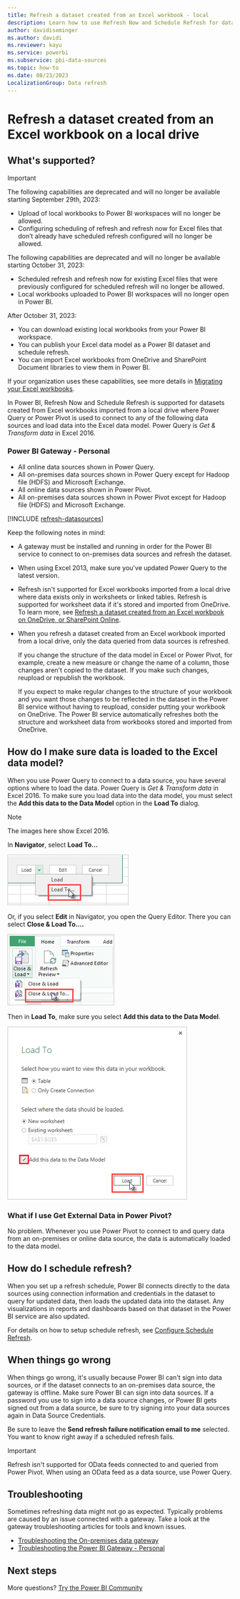 ```yaml
---
title: Refresh a dataset created from an Excel workbook - local
description: Learn how to use Refresh Now and Schedule Refresh for datasets created from Excel workbooks imported from a local drive.
author: davidiseminger
ms.author: davidi
ms.reviewer: kayu
ms.service: powerbi
ms.subservice: pbi-data-sources
ms.topic: how-to
ms.date: 08/23/2023
LocalizationGroup: Data refresh
---
```

# Refresh a dataset created from an Excel workbook on a local drive

## What's supported?

> [!IMPORTANT]
> The following capabilities are deprecated and will no longer be available starting September 29th, 2023:
> - Upload of local workbooks to Power BI workspaces will no longer be allowed.
> - Configuring scheduling of refresh and refresh now for Excel files that don’t already have scheduled refresh configured will no longer be allowed.
>
> The following capabilities are deprecated and will no longer be available starting October 31, 2023:
> - Scheduled refresh and refresh now for existing Excel files that were previously configured for scheduled refresh will no longer be allowed.
> - Local workbooks uploaded to Power BI workspaces will no longer open in Power BI.
>
> After October 31, 2023:
> - You can download existing local workbooks from your Power BI workspace.
> - You can publish your Excel data model as a Power BI dataset and schedule refresh.
> - You can import Excel workbooks from OneDrive and SharePoint Document libraries to view them in Power BI.
>   
> If your organization uses these capabilities, see more details in [Migrating your Excel workbooks](service-excel-workbook-files.md#migrating-your-excel-workbooks).  

In Power BI, Refresh Now and Schedule Refresh is supported for datasets created from Excel workbooks imported from a local drive where Power Query or Power Pivot is used to connect to any of the following data sources and load data into the Excel data model. Power Query is *Get & Transform data* in Excel 2016.

### Power BI Gateway - Personal

* All online data sources shown in Power Query.
* All on-premises data sources shown in Power Query except for Hadoop file (HDFS) and Microsoft Exchange.
* All online data sources shown in Power Pivot.
* All on-premises data sources shown in Power Pivot except for Hadoop file (HDFS) and Microsoft Exchange.

<!-- Refresh Data sources-->
[!INCLUDE [refresh-datasources](../includes/refresh-datasources.md)]

Keep the following notes in mind:

* A gateway must be installed and running in order for the Power BI service to connect to on-premises data sources and refresh the dataset.
* When using Excel 2013, make sure you've updated Power Query to the latest version.
* Refresh isn't supported for Excel workbooks imported from a local drive where data exists only in worksheets or linked tables. Refresh is supported for worksheet data if it's stored and imported from OneDrive. To learn more, see [Refresh a dataset created from an Excel workbook on OneDrive, or SharePoint Online](refresh-excel-file-onedrive.md).
* When you refresh a dataset created from an Excel workbook imported from a local drive, only the data queried from data sources is refreshed.

  If you change the structure of the data model in Excel or Power Pivot, for example, create a new measure or change the name of a column, those changes aren't copied to the dataset. If you make such changes, reupload or republish the workbook.

  If you expect to make regular changes to the structure of your workbook and you want those changes to be reflected in the dataset in the Power BI service without having to reupload, consider putting your workbook on OneDrive. The Power BI service automatically refreshes both the structure and worksheet data from workbooks stored and imported from OneDrive.

## How do I make sure data is loaded to the Excel data model?

When you use Power Query to connect to a data source, you have several options where to load the data. Power Query is *Get & Transform data* in Excel 2016. To make sure you load data into the data model, you must select the **Add this data to the Data Model** option in the **Load To** dialog.

> [!NOTE]
> The images here show Excel 2016.

In **Navigator**, select **Load To…**

![Screenshot of the Load To in Navigator, showing the Load To selection.](media/refresh-excel-file-local-drive/refresh_loadtodm_1.png)

Or, if you select **Edit** in Navigator, you open the Query Editor. There you can select **Close & Load To….**

![Screenshot of the Home tab in Navigator, showing the Close and Load To selection.](media/refresh-excel-file-local-drive/refresh_loadtodm_2.png)

Then in **Load To**, make sure you select **Add this data to the Data Model**.

![Screenshot of the Load To dialog, showing the Add this data to the Data Model box is checked.](media/refresh-excel-file-local-drive/refresh_loadtodm_3.png)

### What if I use Get External Data in Power Pivot?

No problem. Whenever you use Power Pivot to connect to and query data from an on-premises or online data source, the data is automatically loaded to the data model.

## How do I schedule refresh?

When you set up a refresh schedule, Power BI connects directly to the data sources using connection information and credentials in the dataset to query for updated data, then loads the updated data into the dataset. Any visualizations in reports and dashboards based on that dataset in the Power BI service are also updated.

For details on how to setup schedule refresh, see [Configure Schedule Refresh](refresh-scheduled-refresh.md).

## When things go wrong

When things go wrong, it's usually because Power BI can't sign into data sources, or if the dataset connects to an on-premises data source, the gateway is offline. Make sure Power BI can sign into data sources. If a password you use to sign into a data source changes, or Power BI gets signed out from a data source, be sure to try signing into your data sources again in Data Source Credentials.

Be sure to leave the **Send refresh failure notification email to me** selected. You want to know right away if a scheduled refresh fails.

> [!IMPORTANT]
> Refresh isn't supported for OData feeds connected to and queried from Power Pivot. When using an OData feed as a data source, use Power Query.

## Troubleshooting

Sometimes refreshing data might not go as expected. Typically problems are caused by an issue connected with a gateway. Take a look at the gateway troubleshooting articles for tools and known issues.

* [Troubleshooting the On-premises data gateway](service-gateway-onprem-tshoot.md)
* [Troubleshooting the Power BI Gateway - Personal](service-admin-troubleshooting-power-bi-personal-gateway.md)

## Next steps

More questions? [Try the Power BI Community](https://community.powerbi.com/)

